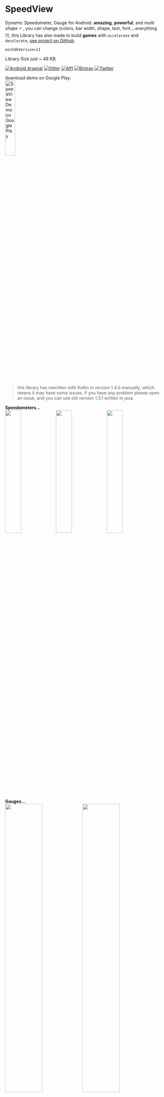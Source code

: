 # SpeedView
Dynamic Speedometer, Gauge for Android. **amazing**, **powerful**, and _multi shape_ :zap: , you can change (colors, bar width, shape, text, font ...everything !!), this Library has also made to build **games** with `accelerate` and `decelerate`,
 [see project on GitHub](https://github.com/anastr/SpeedView/).

`minSdkVersion=11`

Library Size just ~ 48 KB.

[![Android Arsenal](https://img.shields.io/badge/Android%20Arsenal-SpeedView-blue.svg?style=true)](https://android-arsenal.com/details/1/4169)
[![Gitter](https://badges.gitter.im/AnasTr/SpeedView.svg)](https://gitter.im/AnasTr/SpeedView?utm_source=badge&utm_medium=badge&utm_campaign=pr-badge)
[![API](https://img.shields.io/badge/API-+11-red.svg?style=flat)](#)
[![Bintray](https://img.shields.io/bintray/v/anastr/maven/SpeedView.svg?color=green)](https://bintray.com/anastr/maven/SpeedView)
[![Twitter](https://img.shields.io/badge/Twitter-@AnasAltairDent-blue.svg?style=flat)](http://twitter.com/AnasAltairDent)

 download demo on Google Play:\
 <a href='https://play.google.com/store/apps/details?id=com.github.anastr.speedviewapp&pcampaignid=pcampaignidMKT-Other-global-all-co-prtnr-py-PartBadge-Mar2515-1'><img  width="25%" alt='SpeedView Demo on Google Play' src='https://play.google.com/intl/en_us/badges/static/images/badges/en_badge_web_generic.png'/></a>

> this library has rewritten with Kotlin in version 1.4.0 manually, which means it may have some issues.
> if you have any problem please open an issue, and you can use old version 1.3.1 written in java.

**Speedometers...**<br/>
<img src="images/SpeedView.gif" width="32%" />
<img src="images/AwesomeSpeedometer.gif" width="32%" />
<img src="images/PointerSpeedometer.gif" width="32%" />

**Gauges...**<br/>
<img src="images/ProgressiveGauge.gif" width="49%" />
<img src="images/ImageLinearGauge.gif" width="49%" />

# Donations
if you like this project, **you can support it** and support the creator of it, and we are really thankful for your donations 😄.

All donations accepted in **[Bountysource](https://salt.bountysource.com/teams/speedview)**:
- **5$:** good job, here's a cup of tea (_we know you don't like coffee_:wink:).
- **10$:** very nice library, you saved my day.
- **15$:** really appreciate your work, keep going!.
- **100$, maybe more:** you are a **_Dentist_**, and you have done all of this!!

go to [project in bountysource](https://salt.bountysource.com/checkout/amount?team=speedview) for more options.

# Download

this library required **jcenter** and **kotlin version 1.3.72** or above, _you still can use it in java projects_.

first add kotlin to your project, in `build.gradle` **project level**:

```gradle
buildscript {
    ext.kotlin_version = '1.3.72'
    dependencies {
        ...
        classpath "org.jetbrains.kotlin:kotlin-gradle-plugin:$kotlin_version"
    }
}
...
allprojects {
    repositories {
        ...
        jcenter()
    }
}
```

add this line to `build.gradle` **app module level**:

```gradle
apply plugin: 'kotlin-android'
...
dependencies {
	implementation 'com.github.anastr:speedviewlib:1.5.3'
}

```

for **maven**

```maven
<dependency>
  <groupId>com.github.anastr</groupId>
  <artifactId>speedviewlib</artifactId>
  <version>1.5.3</version>
  <type>pom</type>
</dependency>
```
**[Get Starting](https://github.com/anastr/SpeedView/wiki/0.-Get-Started)** with _SpeedView Library_.
# Simple Usage
choose one of Speedometers, gauges and add it to your `Layout.xml`, here we use **SpeedView**.<br>
```xml

<com.github.anastr.speedviewlib.SpeedView
        android:id="@+id/speedView"
        android:layout_width="wrap_content"
        android:layout_height="wrap_content" />

```

for all speedometers and gauges, this simple method to smoothly change speed:
```kotlin
SpeedView speedometer = findViewById(R.id.speedView)

// move to 50 Km/s
speedometer.speedTo(50)
```

by default, the speed change Duration between last speed and new speed is `2000 ms`.<br>
you can use other Duration by method :
```kotlin
// move to 50 Km/s with Duration = 4 sec
speedometer.speedTo(50, 4000)
```

automatically indicator move around current speed to add some reality to speedometer because of [Tremble](https://github.com/anastr/SpeedView/wiki/0.-Get-Started#tremble), you can stop it by `app:sv_withTremble="false"` Attribute or call this method in the code.
```kotlin
speedometer.withTremble = false
```

**for more control**, see The most important methods at [Get Started - Wiki](https://github.com/anastr/SpeedView/wiki/0.-Get-Started) for **All Speedometers & Gauges**.<br>
and also you can see **Advanced Usage** in [Usage - Wiki](https://github.com/anastr/SpeedView/wiki/Usage).

more advanced features:
- Work with [Indicators - Wiki](https://github.com/anastr/SpeedView/wiki/Indicators).
- Work With [Notes - Wiki](https://github.com/anastr/SpeedView/wiki/Notes).

<img src="/images/usage/StartEndDegree.png" width="40%" />
<img src="/images/usage/WorkWithNote.gif" width="35%" />

## All Speedometers, Gauges :

<table style="width:100%">
  <tr>
    <th>Name</th>
    <th>Screenshot</th>
    <th>XML Layout</th>
  </tr>

  <tr>
    <td width="24%"> <a href="https://github.com/anastr/SpeedView/wiki/1.-SpeedView">1. SpeedView - Wiki</a></td>
    <td width="22%"><img src="/images/SpeedView3.png"/></td>
    <td>
       <pre>
&lt; com.github.anastr.speedviewlib.SpeedView
        android:id="@+id/speedView"
        android:layout_width="wrap_content"
        android:layout_height="wrap_content" />
	</pre>
    </td>
  </tr>

  <tr>
    <td> <a href="https://github.com/anastr/SpeedView/wiki/2.-DeluxeSpeedView">2. DeluxeSpeedView - Wiki</a></td>
    <td><img src="/images/DeluxeSpeedView2.png"/></td>
    <td>
      <pre>
&lt; com.github.anastr.speedviewlib.DeluxeSpeedView
        android:id="@+id/deluxeSpeedView"
        android:layout_width="wrap_content"
        android:layout_height="wrap_content" />
      </pre>
    </td>
  </tr>

  <tr>
    <td> <a href="https://github.com/anastr/SpeedView/wiki/3.-AwesomeSpeedometer">3. AwesomeSpeedometer - Wiki</a></td>
    <td><img src="/images/AwesomeSpeedometer.png"/></td>
    <td>
      <pre>
&lt; com.github.anastr.speedviewlib.AwesomeSpeedometer
        android:id="@+id/awesomeSpeedometer"
        android:layout_width="wrap_content"
        android:layout_height="wrap_content" />
      </pre>
    </td>
  </tr>

  <tr>
    <td> <a href="https://github.com/anastr/SpeedView/wiki/4.-RaySpeedometer">4. RaySpeedometer - Wiki</a></td>
    <td><img src="/images/RaySpeedometer.png"/></td>
    <td>
      <pre>
&lt; com.github.anastr.speedviewlib.RaySpeedometer
        android:id="@+id/raySpeedometer"
        android:layout_width="wrap_content"
        android:layout_height="wrap_content" />
      </pre>
    </td>
  </tr>

  <tr>
    <td> <a href="https://github.com/anastr/SpeedView/wiki/5.-PointerSpeedometer">5. PointerSpeedometer - Wiki</a></td>
    <td><img src="/images/PointerSpeedometer.png"/></td>
    <td>
      <pre>
&lt; com.github.anastr.speedviewlib.PointerSpeedometer
        android:id="@+id/pointerSpeedometer"
        android:layout_width="wrap_content"
        android:layout_height="wrap_content" />
      </pre>
    </td>
  </tr>

  <tr>
    <td> <a href="https://github.com/anastr/SpeedView/wiki/6.-TubeSpeedometer">6. TubeSpeedometer - Wiki</a></td>
    <td><img src="/images/TubeSpeedometer.png"/></td>
    <td>
      <pre>
&lt; com.github.anastr.speedviewlib.TubeSpeedometer
        android:id="@+id/tubeSpeedometer"
        android:layout_width="wrap_content"
        android:layout_height="wrap_content" />
      </pre>
    </td>
  </tr>

  <tr>
    <td> <a href="https://github.com/anastr/SpeedView/wiki/7.-ImageSpeedometer">7. ImageSpeedometer - Wiki</a></td>
    <td><img src="/images/ImageSpeedometer.png"/></td>
    <td>
      <pre>
&lt; com.github.anastr.speedviewlib.ImageSpeedometer
        android:id="@+id/imageSpeedometer"
        android:layout_width="wrap_content"
        android:layout_height="wrap_content"
        app:sv_image="@drawable/your_image" />
      </pre>
    </td>
  </tr>

  <tr>
    <td> <a href="https://github.com/anastr/SpeedView/wiki/8.-ProgressiveGauge">8. ProgressiveGauge - Wiki</a></td>
    <td><img src="/images/ProgressiveGauge.png"/></td>
    <td>
      <pre>
&lt; com.github.anastr.speedviewlib.ProgressiveGauge
        android:id="@+id/gauge"
        android:layout_width="match_parent"
        android:layout_height="wrap_content" />
      </pre>
    </td>
  </tr>

  <tr>
    <td> <a href="https://github.com/anastr/SpeedView/wiki/9.-ImageLinearGauge">9. ImageLinearGauge - Wiki</a></td>
    <td><img src="/images/ImageLinearGauge.png"/></td>
    <td>
      <pre>
&lt; com.github.anastr.speedviewlib.ImageLinearGauge
        android:id="@+id/gauge"
        android:layout_width="wrap_content"
        android:layout_height="wrap_content"
        app:sv_image="@drawable/fire" />
      </pre>
    </td>
  </tr>
</table>

## TODO
* build start animation.
* add fuel gauge component.
* build new custom speedometer.

your `pull request` is always Welcome, please review the **[rules of contribution](https://github.com/anastr/SpeedView/blob/master/CONTRIBUTING.md)** to make useful change.

## Coming Soon ...
I will try to draw this Speedometer.
if you have any idea, image, template please **open new issue** and give me the image , and i well try to add it to the Library.

<img src="/images/new2.png" width="30%" /> <img src="/images/new3.png" width="30%" />

# LICENSE
```

Copyright 2016 Anas Altair

Licensed under the Apache License, Version 2.0 (the "License");
you may not use this file except in compliance with the License.
You may obtain a copy of the License at

    http://www.apache.org/licenses/LICENSE-2.0

Unless required by applicable law or agreed to in writing, software
distributed under the License is distributed on an "AS IS" BASIS,
WITHOUT WARRANTIES OR CONDITIONS OF ANY KIND, either express or implied.
See the License for the specific language governing permissions and
limitations under the License.

```
